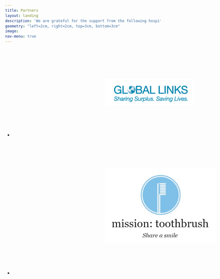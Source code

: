 ```yaml
---
title: Partners
layout: landing
description: 'We are grateful for the support from the following hospitals and organizations'
geometry: "left=2cm, right=2cm, top=3cm, bottom=3cm"
image: 
nav-menu: true
---
```

<section id="one">
	<div class="inner">
		<ul class="actions">
			<li><a href="https://www.globallinks.org/" class="image">
			<img src="/assets/images/globallinks.jpg" alt="" Hspace="300" Vspace="100"/>
			</a></li>
			<li><a href="https://missiontoothbrush.org/" class="image">
			<img src="/assets/images/mission-toothbrush-logo.png" alt="" Hspace="300" Vspace="100"/>
				</a></li>
		</ul>
	</div>
</section>

<!--data-position="center center"-->
